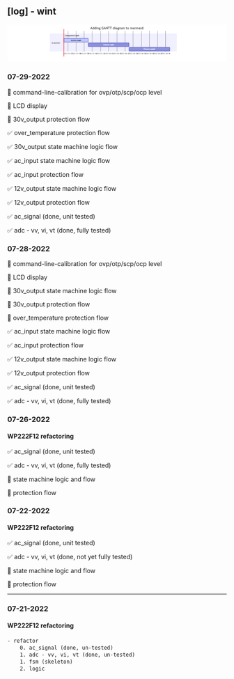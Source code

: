 ## [log] - wint

![](./wint_gantt.drawio.png)

### 07-29-2022
:construction: command-line-calibration for ovp/otp/scp/ocp level

:construction: LCD display

:construction: 30v_output protection flow

:white_check_mark: over_temperature protection flow

:white_check_mark: 30v_output state machine logic flow

:white_check_mark: ac_input state machine logic flow

:white_check_mark: ac_input protection flow

:white_check_mark: 12v_output state machine logic flow

:white_check_mark: 12v_output protection flow

:white_check_mark:      ac_signal (done, unit tested)

:white_check_mark: adc - vv, vi, vt (done, fully tested)


### 07-28-2022
:construction: command-line-calibration for ovp/otp/scp/ocp level

:construction: LCD display

:construction: 30v_output state machine logic flow

:construction: 30v_output protection flow

:construction: over_temperature protection flow

:white_check_mark: ac_input state machine logic flow

:white_check_mark: ac_input protection flow

:white_check_mark: 12v_output state machine logic flow

:white_check_mark: 12v_output protection flow

:white_check_mark:      ac_signal (done, unit tested)

:white_check_mark: adc - vv, vi, vt (done, fully tested)

### 07-26-2022
#### WP222F12 refactoring
:white_check_mark:      ac_signal (done, unit tested)

:white_check_mark: adc - vv, vi, vt (done, fully tested)

:construction: state machine logic and flow

:construction: protection flow

### 07-22-2022
#### WP222F12 refactoring
:white_check_mark:      ac_signal (done, unit tested)

:white_check_mark: adc - vv, vi, vt (done, not yet fully tested)

:construction: state machine logic and flow

:construction: protection flow

---
### 07-21-2022
#### WP222F12 refactoring
    - refactor
        0. ac_signal (done, un-tested)
        1. adc - vv, vi, vt (done, un-tested)
        1. fsm (skeleton)
        2. logic
